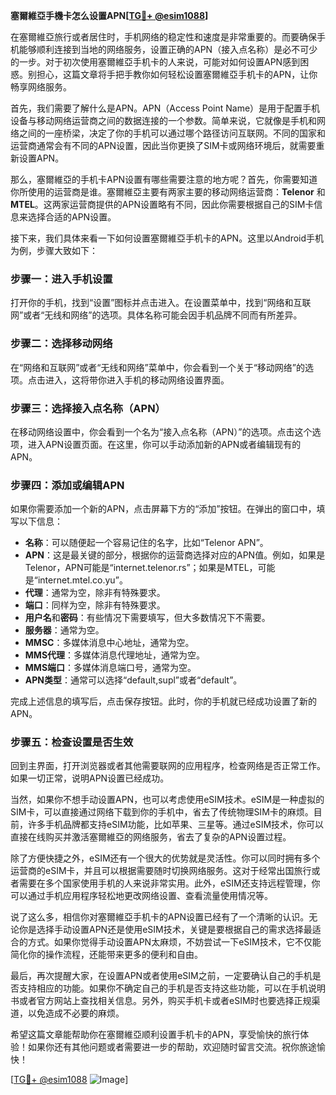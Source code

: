 **塞爾維亞手機卡怎么设置APN[[TG💪+ @esim1088](https://t.me/s/esim1088)]**

在塞爾維亞旅行或者居住时，手机网络的稳定性和速度是非常重要的。而要确保手机能够顺利连接到当地的网络服务，设置正确的APN（接入点名称）是必不可少的一步。对于初次使用塞爾維亞手机卡的人来说，可能对如何设置APN感到困惑。别担心，这篇文章将手把手教你如何轻松设置塞爾維亞手机卡的APN，让你畅享网络服务。

首先，我们需要了解什么是APN。APN（Access Point Name）是用于配置手机设备与移动网络运营商之间的数据连接的一个参数。简单来说，它就像是手机和网络之间的一座桥梁，决定了你的手机可以通过哪个路径访问互联网。不同的国家和运营商通常会有不同的APN设置，因此当你更换了SIM卡或网络环境后，就需要重新设置APN。

那么，塞爾維亞的手机卡APN设置有哪些需要注意的地方呢？首先，你需要知道你所使用的运营商是谁。塞爾維亞主要有两家主要的移动网络运营商：**Telenor** 和 **MTEL**。这两家运营商提供的APN设置略有不同，因此你需要根据自己的SIM卡信息来选择合适的APN设置。

接下来，我们具体来看一下如何设置塞爾維亞手机卡的APN。这里以Android手机为例，步骤大致如下：

### 步骤一：进入手机设置
打开你的手机，找到“设置”图标并点击进入。在设置菜单中，找到“网络和互联网”或者“无线和网络”的选项。具体名称可能会因手机品牌不同而有所差异。

### 步骤二：选择移动网络
在“网络和互联网”或者“无线和网络”菜单中，你会看到一个关于“移动网络”的选项。点击进入，这将带你进入手机的移动网络设置界面。

### 步骤三：选择接入点名称（APN）
在移动网络设置中，你会看到一个名为“接入点名称（APN）”的选项。点击这个选项，进入APN设置页面。在这里，你可以手动添加新的APN或者编辑现有的APN。

### 步骤四：添加或编辑APN
如果你需要添加一个新的APN，点击屏幕下方的“添加”按钮。在弹出的窗口中，填写以下信息：
- **名称**：可以随便起一个容易记住的名字，比如“Telenor APN”。
- **APN**：这是最关键的部分，根据你的运营商选择对应的APN值。例如，如果是Telenor，APN可能是“internet.telenor.rs”；如果是MTEL，可能是“internet.mtel.co.yu”。
- **代理**：通常为空，除非有特殊要求。
- **端口**：同样为空，除非有特殊要求。
- **用户名**和**密码**：有些情况下需要填写，但大多数情况下不需要。
- **服务器**：通常为空。
- **MMSC**：多媒体消息中心地址，通常为空。
- **MMS代理**：多媒体消息代理地址，通常为空。
- **MMS端口**：多媒体消息端口号，通常为空。
- **APN类型**：通常可以选择“default,supl”或者“default”。

完成上述信息的填写后，点击保存按钮。此时，你的手机就已经成功设置了新的APN。

### 步骤五：检查设置是否生效
回到主界面，打开浏览器或者其他需要联网的应用程序，检查网络是否正常工作。如果一切正常，说明APN设置已经成功。

当然，如果你不想手动设置APN，也可以考虑使用eSIM技术。eSIM是一种虚拟的SIM卡，可以直接通过网络下载到你的手机中，省去了传统物理SIM卡的麻烦。目前，许多手机品牌都支持eSIM功能，比如苹果、三星等。通过eSIM技术，你可以直接在线购买并激活塞爾維亞的网络服务，省去了复杂的APN设置过程。

除了方便快捷之外，eSIM还有一个很大的优势就是灵活性。你可以同时拥有多个运营商的eSIM卡，并且可以根据需要随时切换网络服务。这对于经常出国旅行或者需要在多个国家使用手机的人来说非常实用。此外，eSIM还支持远程管理，你可以通过手机应用程序轻松地更改网络设置、查看流量使用情况等。

说了这么多，相信你对塞爾維亞手机卡的APN设置已经有了一个清晰的认识。无论你是选择手动设置APN还是使用eSIM技术，关键是要根据自己的需求选择最适合的方式。如果你觉得手动设置APN太麻烦，不妨尝试一下eSIM技术，它不仅能简化你的操作流程，还能带来更多的便利和自由。

最后，再次提醒大家，在设置APN或者使用eSIM之前，一定要确认自己的手机是否支持相应的功能。如果你不确定自己的手机是否支持这些功能，可以在手机说明书或者官方网站上查找相关信息。另外，购买手机卡或者eSIM时也要选择正规渠道，以免造成不必要的麻烦。

希望这篇文章能帮助你在塞爾維亞顺利设置手机卡的APN，享受愉快的旅行体验！如果你还有其他问题或者需要进一步的帮助，欢迎随时留言交流。祝你旅途愉快！

[[TG💪+ @esim1088](https://t.me/s/esim1088) ![Image](https://i.postimg.cc/4NQfJmqS/Snipaste-2025-05-13-00-14-12.png)]